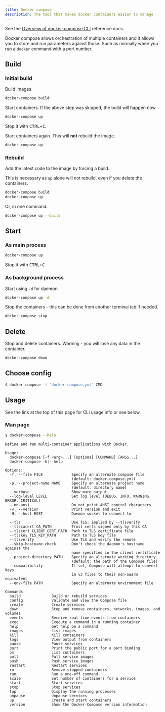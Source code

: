 ```yaml
---
title: Docker compose
description: The tool that makes docker containers easier to manage
---
```


See the [Overview of docker-compose CLI](https://docs.docker.com/compose/reference/overview/) reference docs.

Docker compose allows orchestration of multiple containers and it allows you to store and run parameters against those. Such as normally when you run a `docker` command with a port number.


## Build

### Initial build

Build images.

```sh
docker-compose build
```

Start containers. If the above step was skipped, the build will happen now.

```sh
docker-compose up
```

Stop it with <kbd>CTRL</kbd>+<kbd>C</kbd>.

Start containers again. This will **not** rebuild the image.

```sh
docker-compose up
```

### Rebuild

Add the latest code to the image by forcing a build.

This is necessary as `up` alone will not rebuild, even if you delete the containers.

```sh
docker-compose build
docker-compose up
```

Or, in one command.

```sh
docker-compose up --build
```


## Start

### As main process

```sh
docker-compose up
```

Stop it with <kbd>CTRL+C</kbd>


### As background process

Start using `-d` for daemon.

```sh
docker-compose up -d
```

Stop the containers - this can be done from another terminal tab if needed.

```sh
docker-compose stop
```


## Delete

Stop and delete containers. Warning - you will lose any data in the container.

```sh
docker-compose down
```


## Choose config

```sh
$ docker-compose -f "docker-compose.yml" CMD
```


## Usage

See the link at the top of this page for CLI usage info or see below.

### Man page

```sh
$ docker-compose --help
```

```
Define and run multi-container applications with Docker.

Usage:
  docker-compose [-f <arg>...] [options] [COMMAND] [ARGS...]
  docker-compose -h|--help

Options:
  -f, --file FILE             Specify an alternate compose file
                              (default: docker-compose.yml)
  -p, --project-name NAME     Specify an alternate project name
                              (default: directory name)
  --verbose                   Show more output
  --log-level LEVEL           Set log level (DEBUG, INFO, WARNING, ERROR, CRITICAL)
  --no-ansi                   Do not print ANSI control characters
  -v, --version               Print version and exit
  -H, --host HOST             Daemon socket to connect to

  --tls                       Use TLS; implied by --tlsverify
  --tlscacert CA_PATH         Trust certs signed only by this CA
  --tlscert CLIENT_CERT_PATH  Path to TLS certificate file
  --tlskey TLS_KEY_PATH       Path to TLS key file
  --tlsverify                 Use TLS and verify the remote
  --skip-hostname-check       Don't check the daemon's hostname against the
                              name specified in the client certificate
  --project-directory PATH    Specify an alternate working directory
                              (default: the path of the Compose file)
  --compatibility             If set, Compose will attempt to convert keys
                              in v3 files to their non-Swarm equivalent
  --env-file PATH             Specify an alternate environment file

Commands:
  build              Build or rebuild services
  config             Validate and view the Compose file
  create             Create services
  down               Stop and remove containers, networks, images, and volumes
  events             Receive real time events from containers
  exec               Execute a command in a running container
  help               Get help on a command
  images             List images
  kill               Kill containers
  logs               View output from containers
  pause              Pause services
  port               Print the public port for a port binding
  ps                 List containers
  pull               Pull service images
  push               Push service images
  restart            Restart services
  rm                 Remove stopped containers
  run                Run a one-off command
  scale              Set number of containers for a service
  start              Start services
  stop               Stop services
  top                Display the running processes
  unpause            Unpause services
  up                 Create and start containers
  version            Show the Docker-Compose version information
  ```
